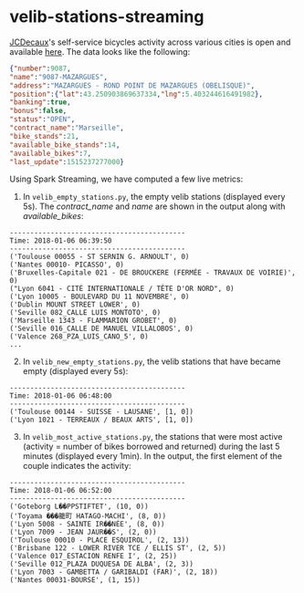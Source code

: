 # velib-stations-streaming

[JCDecaux](https://developer.jcdecaux.com/#/home)'s self-service bicycles activity across various cities is open and available [here](http://velib.behmo.com/). The data looks like the following:

```json
{"number":9087,
"name":"9087-MAZARGUES",
"address":"MAZARGUES - ROND POINT DE MAZARGUES (OBELISQUE)",
"position":{"lat":43.250903869637334,"lng":5.403244616491982},
"banking":true,
"bonus":false,
"status":"OPEN",
"contract_name":"Marseille",
"bike_stands":21,
"available_bike_stands":14,
"available_bikes":7,
"last_update":1515237277000}
```
 Using Spark Streaming, we have computed a few live metrics:
 
 1.  In ```velib_empty_stations.py```, the empty velib stations (displayed every 5s).
 The *contract_name* and *name* are shown in the output along with *available_bikes*:
 ```
 -------------------------------------------
Time: 2018-01-06 06:39:50
-------------------------------------------
('Toulouse 00055 - ST SERNIN G. ARNOULT', 0)
('Nantes 00010- PICASSO', 0)
('Bruxelles-Capitale 021 - DE BROUCKERE (FERMÉE - TRAVAUX DE VOIRIE)', 0)
("Lyon 6041 - CITÉ INTERNATIONALE / TÊTE D'OR NORD", 0)
('Lyon 10005 - BOULEVARD DU 11 NOVEMBRE', 0)
('Dublin MOUNT STREET LOWER', 0)
('Seville 082_CALLE LUIS MONTOTO', 0)
('Marseille 1343 - FLAMMARION GROBET', 0)
('Seville 016_CALLE DE MANUEL VILLALOBOS', 0)
('Valence 268_PZA_LUIS_CANO_5', 0)
...
```
 
 2. In ```velib_new_empty_stations.py```, the velib stations that have became empty (displayed every 5s):
  ```
 -------------------------------------------                                	 
Time: 2018-01-06 06:48:00
-------------------------------------------
('Toulouse 00144 - SUISSE - LAUSANE', [1, 0])
('Lyon 1021 - TERREAUX / BEAUX ARTS', [1, 0])
```
 
 3. In ```velib_most_active_stations.py```, the stations that were most active (activity = number of bikes borrowed and returned) during the last 5 minutes (displayed every 1min). In the output, the first element of the couple indicates the activity:
```
-------------------------------------------                                	 
Time: 2018-01-06 06:52:00
-------------------------------------------
('Goteborg L��PPSTIFTET', (10, 0))
('Toyama ���籠町 HATAGO-MACHI', (8, 0))
('Lyon 5008 - SAINTE IR��NÉE', (8, 0))
('Lyon 7009 - JEAN JAUR��S', (2, 0))
('Toulouse 00010 - PLACE ESQUIROL', (2, 13))
('Brisbane 122 - LOWER RIVER TCE / ELLIS ST', (2, 5))
('Valence 017_ESTACION RENFE I', (2, 25))
('Seville 012_PLAZA DUQUESA DE ALBA', (2, 3))
('Lyon 7003 - GAMBETTA / GARIBALDI (FAR)', (2, 18))
('Nantes 00031-BOURSE', (1, 15))

```
 
 
